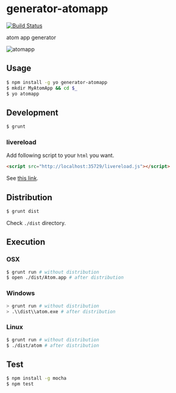 generator-atomapp
=================

[![Build Status](https://drone.io/github.com/importre/generator-atomapp/status.png)](https://drone.io/github.com/importre/generator-atomapp/latest)

atom app generator

![atomapp](https://raw.githubusercontent.com/importre/resources/master/generator-atomapp/atomapp.gif)

## Usage

```sh
$ npm install -g yo generator-atomapp
$ mkdir MyAtomApp && cd $_
$ yo atomapp
```

## Development

```sh
$ grunt
```

### livereload

Add following script to your `html` you want.

```html
<script src="http://localhost:35729/livereload.js"></script>
```

See [this link][livereload].


## Distribution

```sh
$ grunt dist
```

Check `./dist` directory.


## Execution

### OSX

```sh
$ grunt run # without distribution
$ open ./dist/Atom.app # after distribution
```

### Windows

```sh
> grunt run # without distribution
> .\\dist\\atom.exe # after distribution
```

### Linux

```sh
$ grunt run # without distribution
$ ./dist/atom # after distribution
```


## Test

```sh
$ npm install -g mocha
$ npm test
```


[livereload]: https://github.com/gruntjs/grunt-contrib-watch#enabling-live-reload-in-your-html
